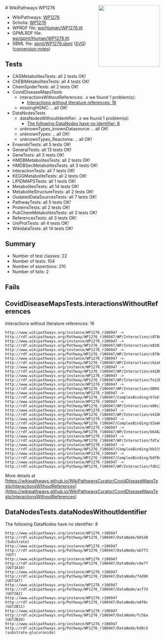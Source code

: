 <img style="float: right; width: 200px" src="../logo.png" />
# WikiPathways WP1276

* WikiPathways: [WP1276](https://identifiers.org/wikipathways:WP1276)
* Scholia: [WP1276](https://scholia.toolforge.org/wikipathways/WP1276)
* WPRDF file: [wp/Human/WP1276.ttl](../wp/Human/WP1276.ttl)
* GPMLRDF file: [wp/gpml/Human/WP1276.ttl](../wp/gpml/Human/WP1276.ttl)
* SBML file: [sbml/WP1276.sbml](../sbml/WP1276.sbml) ([SVG](../sbml/WP1276.svg)) ([conversion notes](../sbml/WP1276.txt))

## Tests
* CASMetabolitesTests: all 2 tests OK!
* ChEBIMetabolitesTests: all 4 tests OK!
* ChemSpiderTests: all 2 tests OK!
* CovidDiseaseMapsTests
    * interactionsWithoutReferences: .x we found 1 problem(s):
        * [Interactions without literature references: 16](#9701cce7)
    * missingHGNC: .. all OK!
* DataNodesTests
    * dataNodesWithoutIdentifier: .x we found 1 problem(s):
        * [The following DataNodes have no identifier: 8](#d2d32fa7)
    * unknownTypes_knownDatasource: .. all OK!
    * unknownTypes: .. all OK!
    * unknownTypes_Reactome: .. all OK!
* EnsemblTests: all 5 tests OK!
* GeneralTests: all 13 tests OK!
* GeneTests: all 3 tests OK!
* HMDBMetabolitesTests: all 2 tests OK!
* HMDBSecMetabolitesTests: all 3 tests OK!
* InteractionTests: all 7 tests OK!
* KEGGMetaboliteTests: all 2 tests OK!
* LIPIDMAPSTests: all 1 tests OK!
* MetabolitesTests: all 14 tests OK!
* MetaboliteStructureTests: all 2 tests OK!
* OudatedDataSourcesTests: all 7 tests OK!
* PathwayTests: all 5 tests OK!
* ProteinsTests: all 2 tests OK!
* PubChemMetabolitesTests: all 3 tests OK!
* ReferencesTests: all 3 tests OK!
* UniProtTests: all 4 tests OK!
* WikidataTests: all 14 tests OK!


## Summary

* Number of test classes: 22
* Number of tests: 104
* Number of assertions: 210
* Number of fails: 2

## Fails

<a name="9701cce7" />

## CovidDiseaseMapsTests.interactionsWithoutReferences

Interactions without literature references: 16
```
http://www.wikipathways.org/instance/WP1276_r106947 -> http://rdf.wikipathways.org/Pathway/WP1276_r106947/WP/Interaction/c878d_2
http://www.wikipathways.org/instance/WP1276_r106947 -> http://rdf.wikipathways.org/Pathway/WP1276_r106947/WP/Interaction/e8383
http://www.wikipathways.org/instance/WP1276_r106947 -> http://rdf.wikipathways.org/Pathway/WP1276_r106947/WP/Interaction/c878d_1
http://www.wikipathways.org/instance/WP1276_r106947 -> http://rdf.wikipathways.org/Pathway/WP1276_r106947/WP/Interaction/cb1e6
http://www.wikipathways.org/instance/WP1276_r106947 -> http://rdf.wikipathways.org/Pathway/WP1276_r106947/WP/Interaction/e4100_2
http://www.wikipathways.org/instance/WP1276_r106947 -> http://rdf.wikipathways.org/Pathway/WP1276_r106947/WP/Interaction/fe12b
http://www.wikipathways.org/instance/WP1276_r106947 -> http://rdf.wikipathways.org/Pathway/WP1276_r106947/WP/Interaction/d0041
http://www.wikipathways.org/instance/WP1276_r106947 -> http://rdf.wikipathways.org/Pathway/WP1276_r106947/ComplexBinding/b7eb7
http://www.wikipathways.org/instance/WP1276_r106947 -> http://rdf.wikipathways.org/Pathway/WP1276_r106947/WP/Interaction/e80c3
http://www.wikipathways.org/instance/WP1276_r106947 -> http://rdf.wikipathways.org/Pathway/WP1276_r106947/WP/Interaction/e4100_1
http://www.wikipathways.org/instance/WP1276_r106947 -> http://rdf.wikipathways.org/Pathway/WP1276_r106947/ComplexBinding/d3a66
http://www.wikipathways.org/instance/WP1276_r106947 -> http://rdf.wikipathways.org/Pathway/WP1276_r106947/WP/Interaction/b6462
http://www.wikipathways.org/instance/WP1276_r106947 -> http://rdf.wikipathways.org/Pathway/WP1276_r106947/WP/Interaction/fdfa1
http://www.wikipathways.org/instance/WP1276_r106947 -> http://rdf.wikipathways.org/Pathway/WP1276_r106947/ComplexBinding/bb315
http://www.wikipathways.org/instance/WP1276_r106947 -> http://rdf.wikipathways.org/Pathway/WP1276_r106947/ComplexBinding/bdf04
http://www.wikipathways.org/instance/WP1276_r106947 -> http://rdf.wikipathways.org/Pathway/WP1276_r106947/WP/Interaction/fdb12
```

More details at [https://wikipathways.github.io/WikiPathwaysCurator/CovidDiseaseMapsTests/interactionsWithoutReferences](https://wikipathways.github.io/WikiPathwaysCurator/CovidDiseaseMapsTests/interactionsWithoutReferences)

<a name="d2d32fa7" />

## DataNodesTests.dataNodesWithoutIdentifier

The following DataNodes have no identifier: 8
```
http://www.wikipathways.org/instance/WP1276_r106947 http://rdf.wikipathways.org/Pathway/WP1276_r106947/DataNode/b01d8 (Substrate)
http://www.wikipathways.org/instance/WP1276_r106947 http://rdf.wikipathways.org/Pathway/WP1276_r106947/DataNode/ab7f3 (UGT)
http://www.wikipathways.org/instance/WP1276_r106947 http://rdf.wikipathways.org/Pathway/WP1276_r106947/DataNode/c6e77 (UGT1A10)
http://www.wikipathways.org/instance/WP1276_r106947 http://rdf.wikipathways.org/Pathway/WP1276_r106947/DataNode/f4d99 (UGT1A7)
http://www.wikipathways.org/instance/WP1276_r106947 http://rdf.wikipathways.org/Pathway/WP1276_r106947/DataNode/acf7d (UGT2A2)
http://www.wikipathways.org/instance/WP1276_r106947 http://rdf.wikipathways.org/Pathway/WP1276_r106947/DataNode/e0f0c (UGT2B11)
http://www.wikipathways.org/instance/WP1276_r106947 http://rdf.wikipathways.org/Pathway/WP1276_r106947/DataNode/fc5ba (UGT2B28)
http://www.wikipathways.org/instance/WP1276_r106947 http://rdf.wikipathways.org/Pathway/WP1276_r106947/DataNode/bd8c5 (substrate-glucuronide)
```

